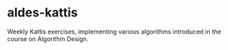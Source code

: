 # aldes-kattis
Weekly Kattis exercises, implementing various algorithms introduced in the course on Algorithm Design.
